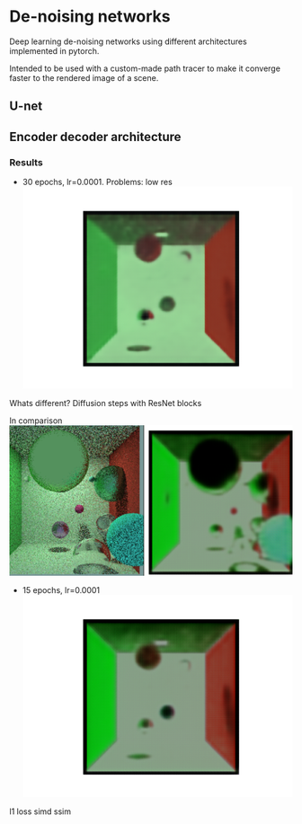 # De-noising networks

Deep learning de-noising networks using different architectures implemented in pytorch.

Intended to be used with a custom-made path tracer to make it converge faster to the rendered image of a scene.

## U-net

## Encoder decoder architecture

### Results

- 30 epochs, lr=0.0001. Problems: low res
  ![](results/encdec/result1.png)

Whats different? Diffusion steps with ResNet blocks

In comparison
![](results/encdec/comparison.png)

- 15 epochs, lr=0.0001
  ![](results/encdec/result3.png)

l1 loss
simd
ssim